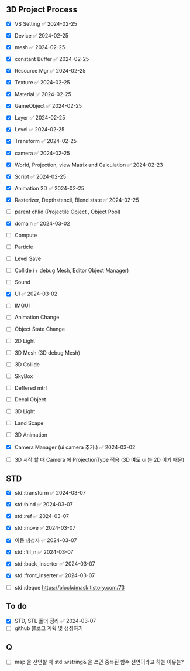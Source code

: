 ## 3D Project Process

- [x] VS Setting ✅ 2024-02-25
- [x] Device ✅ 2024-02-25
- [x] mesh ✅ 2024-02-25
- [x] constant Buffer ✅ 2024-02-25
- [x] Resource Mgr ✅ 2024-02-25
- [x] Texture ✅ 2024-02-25
- [x] Material ✅ 2024-02-25
- [x] GameObject ✅ 2024-02-25
- [x] Layer ✅ 2024-02-25
- [x] Level ✅ 2024-02-25
- [x] Transform ✅ 2024-02-25
- [x] camera ✅ 2024-02-25
- [x] World, Projection, view Matrix and Calculation ✅ 2024-02-23
- [x] Script ✅ 2024-02-25
- [x] Animation 2D ✅ 2024-02-25
- [x] Rasterizer, Depthstencil, Blend state ✅ 2024-02-25
- [ ] parent chlid (Projectile Object , Object Pool)
- [x] domain ✅ 2024-03-02
- [ ] Compute
- [ ] Particle
- [ ] Level Save
- [ ] Collide (+ debug Mesh, Editor Object Manager)
- [ ] Sound
- [x] UI ✅ 2024-03-02
- [ ] IMGUI
- [ ] Animation Change 
- [ ] Object State Change
- [ ] 2D Light
- [ ]  3D Mesh (3D debug Mesh)
- [ ] 3D Collide
- [ ] SkyBox
- [ ] Deffered mtrl
- [ ] Decal Object
- [ ] 3D Light
- [ ] Land Scape
- [ ] 3D Animation
- [x] Camera Manager (ui camera 추가.) ✅ 2024-03-02
- [ ] 3D 시작 할 때 Camera 에 ProjectionType 적용 (3D 여도  ui 는 2D 이기 때문)


## STD

- [x] std::transform ✅ 2024-03-07
- [x] std::bind ✅ 2024-03-07
- [x] std::ref ✅ 2024-03-07
- [x] std::move ✅ 2024-03-07
- [x] 이동 생성자 ✅ 2024-03-07
- [x] std::fill_n ✅ 2024-03-07
- [x] std::back_inserter ✅ 2024-03-07
- [x] std::front_inserter ✅ 2024-03-07
- [ ] std::deque https://blockdmask.tistory.com/73


## To do

- [x] STD, STL 폴더 정리 ✅ 2024-03-07
- [ ] github 블로그 계획 및 생성하기

## Q

- [ ]  map 을 선언할 때 std::wstring& 을 쓰면 중복된 함수 선언이라고 하는 이유는?